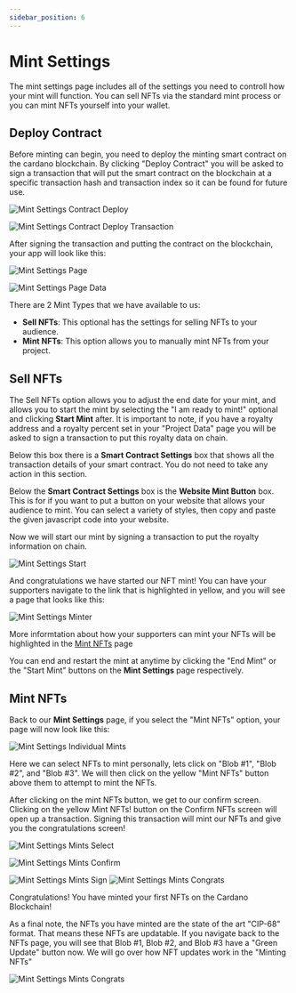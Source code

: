 ```yaml
---
sidebar_position: 6
---
```


# Mint Settings

The mint settings page includes all of the settings you need to controll how your mint will function. You can sell NFTs via the standard mint process or you can mint NFTs yourself into your wallet.

## Deploy Contract

Before minting can begin, you need to deploy the minting smart contract on the cardano blockchain. By clicking "Deploy Contract" you will be asked to sign a transaction that will put the smart contract on the blockchain at a specific transaction hash and transaction index so it can be found for future use.

![Mint Settings Contract Deploy](/img/nft-projects/mint-settings/mint-settings-contract.png)

![Mint Settings Contract Deploy Transaction](/img/nft-projects/mint-settings/mint-settings-contract-transaction.png)

After signing the transaction and putting the contract on the blockchain, your app will look like this:

![Mint Settings Page](/img/nft-projects/mint-settings/mint-settings-page.png)

![Mint Settings Page Data](/img/nft-projects/mint-settings/mint-settings-page-contract-data.png)

There are 2 Mint Types that we have available to us:

-   **Sell NFTs**: This optional has the settings for selling NFTs to your audience.
-   **Mint NFTs**: This option allows you to manually mint NFTs from your project.

## Sell NFTs

The Sell NFTs option allows you to adjust the end date for your mint, and allows you to start the mint by selecting the "I am ready to mint!" optional and clicking **Start Mint** after. It is important to note, if you have a royalty address and a royalty percent set in your "Project Data" page you will be asked to sign a transaction to put this royalty data on chain.

Below this box there is a **Smart Contract Settings** box that shows all the transaction details of your smart contract. You do not need to take any action in this section.

Below the **Smart Contract Settings** box is the **Website Mint Button** box. This is for if you want to put a button on your website that allows your audience to mint. You can select a variety of styles, then copy and paste the given javascript code into your website.

Now we will start our mint by signing a transaction to put the royalty information on chain.

![Mint Settings Start](/img/nft-projects/mint-settings/mint-settings-start.png)

And congratulations we have started our NFT mint! You can have your supporters navigate to the link that is highlighted in yellow, and you will see a page that looks like this:

![Mint Settings Minter](/img/nft-projects/mint-settings/mint-settings-minter.png)

More informtation about how your supporters can mint your NFTs will be highlighted in the [Mint NFTs](docs/nft-projects/minting-nfts/mint-nfts.md) page

You can end and restart the mint at anytime by clicking the "End Mint" or the "Start Mint" buttons on the **Mint Settings** page respectively.

## Mint NFTs

Back to our **Mint Settings** page, if you select the "Mint NFTs" option, your page will now look like this:

![Mint Settings Individual Mints](/img/nft-projects/mint-settings/mint-settings-individual-mints.png)

Here we can select NFTs to mint personally, lets click on "Blob #1", "Blob #2", and "Blob #3". We will then click on the yellow "Mint NFTs" button above them to attempt to mint the NFTs.

After clicking on the mint NFTs button, we get to our confirm screen. Clicking on the yellow Mint NFTs! button on the Confirm NFTs screen will open up a transaction.
Signing this transaction will mint our NFTs and give you the congratulations screen!

![Mint Settings Mints Select](/img/nft-projects/mint-settings/mint-settings-individual-mints-select.png)

![Mint Settings Mints Confirm](/img/nft-projects/mint-settings/mint-settings-individual-confirm.png)

![Mint Settings Mints Sign](/img/nft-projects/mint-settings/mint-settings-individual-mints-sign.png)
![Mint Settings Mints Congrats](/img/nft-projects/mint-settings/mint-settings-individual-mints-congrats.png)

Congratulations! You have minted your first NFTs on the Cardano Blockchain!

As a final note, the NFTs you have minted are the state of the art "CIP-68" format. That means these NFTs are updatable. If you navigate back to the NFTs page, you will see that Blob #1, Blob #2, and Blob #3 have a "Green Update" button now. We will go over how NFT updates work in the "Minting NFTs"

![Mint Settings Mints Congrats](/img/nft-projects/mint-settings/mint-settings-individual-mints-update.png)
